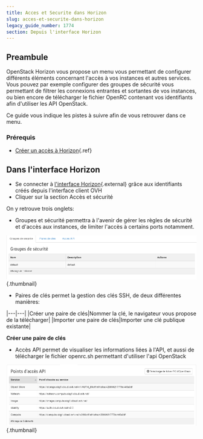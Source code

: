 ```yaml
---
title: Acces et Securite dans Horizon
slug: acces-et-securite-dans-horizon
legacy_guide_number: 1774
section: Depuis l'interface Horizon
---
```



## Preambule
OpenStack Horizon vous propose un menu vous permettant de configurer différents éléments concernant l'accès à vos instances et autres services. Vous pouvez par exemple configurer des groupes de sécurité vous permettant de filtrer les connexions entrantes et sortantes de vos instances, ou bien encore de télécharger le fichier OpenRC contenant vos identifiants afin d'utiliser les API OpenStack.

Ce guide vous indique les pistes à suivre afin de vous retrouver dans ce menu.


### Prérequis
- [Créer un accès à Horizon]({legacy}1773){.ref}


## Dans l'interface Horizon
- Se connecter à [l'interface
Horizon](https://horizon.cloud.ovh.net/auth/login/){.external} grâce aux identifiants créés depuis l'interface client OVH
- Cliquer sur la section Accès et sécurité

On y retrouve trois onglets:

- Groupes et sécurité permettra à l'avenir de gérer les règles de sécurité et d'accès aux instances, de limiter l'accès à certains ports notamment.


![public-cloud](images/2630.png){.thumbnail}

- Paires de clés permet la gestion des clés SSH, de deux différentes manières:

|---|---|
|Créer une paire de clés|Nommer la clé, le navigateur vous propose de la télécharger|
|Importer une paire de clés|Importer une clé publique existante|

**Créer une paire de clés**

- Accès API permet de visualiser les informations liées à l'API, et aussi de télécharger le fichier openrc.sh permettant d'utiliser l'api OpenStack


![public-cloud](images/2632.png){.thumbnail}